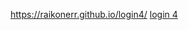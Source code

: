 https://raikonerr.github.io/login4/
<a href="https://raikonerr.github.io/login4/login.html">login 4</a>
